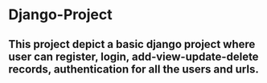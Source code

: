 # Django-Project
## This project depict a basic django project where user can register, login, add-view-update-delete records, authentication for all the users and urls.
